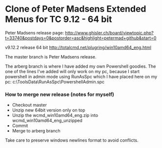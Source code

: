 # Clone of Peter Madsens Extended Menus for TC 9.12 - 64 bit

Peter Madsens release page:
http://www.ghisler.ch/board/viewtopic.php?t=33740&postdays=0&postorder=asc&highlight=petermad+github&start=0

v9.12.2 release 64 bit
http://totalcmd.net/plugring/win10amd64_eng.html

The master branch is Peter Madsens release.

The arberg branch is where I have added my own Powershell goodies. The one of the lines I've added will only work on my pc, because I start powershell in admin mode using RunAsSpc which I have placed here on my pc: c:\ToolsData\RunAsSpc\PowershellAdmin.spc

### How to merge new release (notes for myself)

- Checkout master
- Unzip new 64bit version only on top
- Unzip the wcmd_win10amd64_eng.zip into wcmd_win10amd64_eng_unzipped
- Commit
- Merge to arberg branch

Take care to preserve windows newlines format to avoid conflicts.

